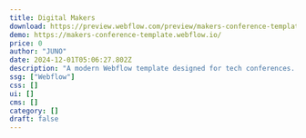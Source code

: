 ```yaml
---
title: Digital Makers
download: https://preview.webflow.com/preview/makers-conference-template?utm_medium=preview_link&utm_source=designer&utm_content=makers-conference-template&preview=eb902d1d7327e0434c96278c2663a48d&workflow=sitePreview
demo: https://makers-conference-template.webflow.io/
price: 0
author: "JUNO"
date: 2024-12-01T05:06:27.802Z
description: "A modern Webflow template designed for tech conferences. Features sections for keynote speakers, event schedules, ticket tiers, testimonials, FAQs, and a compelling 'Book Your Spot' call to action."
ssg: ["Webflow"]
css: []
ui: []
cms: []
category: []
draft: false
---
```

